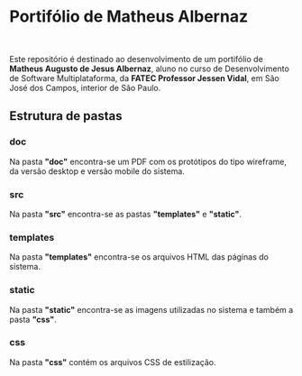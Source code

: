 <h1>Portifólio de Matheus Albernaz</h1><br>
<p>Este repositório é destinado ao desenvolvimento de um portifólio de <b>Matheus Augusto de Jesus Albernaz</b>, aluno no curso de Desenvolvimento de Software Multiplataforma, da <b>FATEC Professor Jessen Vidal</b>, em São José dos Campos, interior de São Paulo.</p>

<h2>Estrutura de pastas</h2>

<h3>doc</h3>
<p>Na pasta <b>"doc"</b> encontra-se um PDF com os protótipos do tipo wireframe, da versão desktop e versão mobile do sistema.</p>

<h3>src</h3>
<p>Na pasta <b>"src"</b> encontra-se as pastas <b>"templates"</b> e <b>"static"</b>.</p>

<h3>templates</h3>
<p>Na pasta <b>"templates"</b> encontra-se os arquivos HTML das páginas do sistema.</p>

<h3>static</h3>
<p>Na pasta <b>"static"</b> encontra-se as imagens utilizadas no sistema e também a pasta <b>"css"</b>.</p>

<h3>css</h3>
<p>Na pasta <b>"css"</b> contém os arquivos CSS de estilização.</p>

